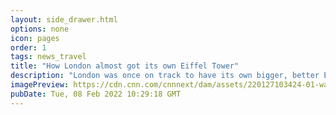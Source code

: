 ```yaml
---
layout: side_drawer.html
options: none
icon: pages
order: 1
tags: news_travel
title: "How London almost got its own Eiffel Tower"
description: "London was once on track to have its own bigger, better Eiffel Tower, a gigantic metal creation that would rise to 1,200 feet. But as the creation rose over the city's suburbs, it all went wrong."
imagePreview: https://cdn.cnn.com/cnnnext/dam/assets/220127103424-01-watkins-tower-video-synd-2.jpg
pubDate: Tue, 08 Feb 2022 10:29:18 GMT
---
```

